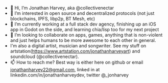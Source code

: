 - 👋 Hi, I’m Jonathan Harvey, aka @collectivenectar
- 👀 I’m interested in open source and decentralized protocols (not just blockchains, IPFS, libp2p, BT Mesh, etc)
- 🌱 I’m currently working at a full stack dev agency, finishing up an iOS app in Godot on the side, and learning chia/lisp too for my next project
- 💞️ I’m looking to collaborate on apps, games, anything that is non-violent and just helps humans to be more awesome to each other in general.
- I'm also a digital artist, musician and songwriter. See my stuff on artstation(https://www.artstation.com/jonathanharveyart) and soundcloud (@collectivenectar).
- 📫 How to reach me? Best way is either here on github or email jonathanharvey22@gmail.com, linked in at linkedin.com/in/jonathanharveydev, twitter @_jonharvey

<!---
collectivenectar/collectivenectar is a ✨ special ✨ repository because its `README.md` (this file) appears on your GitHub profile.
You can click the Preview link to take a look at your changes.
--->
